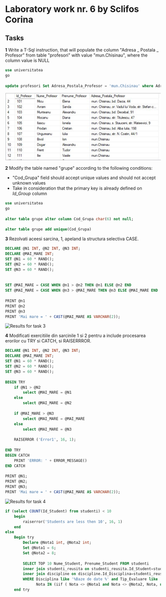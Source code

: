 # Laboratory work nr. 6 by Sclifos Corina

## Tasks
**1** Write a T-Sql instruction, that will populate the column "Adresa _ Postala _ Profesor" from table "profesori" with value "mun.Chisinau", where the column value is NULL 

```sql
use universitatea
go

update profesori Set Adresa_Postala_Profesor = 'mun.Chisinau' where Adresa_Postala_Profesor is NULL
```
![Results for task 1](images/lab6_1.JPG)

**2**
Modify the table named "grupe" according to the following conditions:
* "Cod_Grupa" field should accept unique values and should not accept unknown values
* Take in consideration that the primary key is already defined on *Id_Group* column
```sql
use universitatea
go

alter table grupe alter column Cod_Grupa char(6) not null;

alter table grupe add unique(Cod_Grupa)
```

**3**
Rezolvati aceesi sarcina, 1, apeland la structura selectiva CASE.
```sql
DECLARE @N1 INT, @N2 INT, @N3 INT;
DECLARE @MAI_MARE INT;
SET @N1 = 60 * RAND();
SET @N2 = 60 * RAND();
SET @N3 = 60 * RAND();


SET @MAI_MARE = CASE WHEN @n1 > @n2 THEN @n1 ELSE @n2 END
SET @MAI_MARE = CASE WHEN @n3 > @MAI_MARE THEN @n3 ELSE @MAI_MARE END

PRINT @n1
PRINT @n2
PRINT @n3
PRINT 'Mai mare = ' + CAST(@MAI_MARE AS VARCHAR(2));
```
![Results for task 3](images/lab5_3.JPG)

**4**
Modificati exercitiile din sarcinile 1 si 2 pentru a include procesarea erorilor cu TRY si CATCH, si
RAISERRROR.
```sql
DECLARE @N1 INT, @N2 INT, @N3 INT;
DECLARE @MAI_MARE INT;
SET @N1 = 60 * RAND();
SET @N2 = 60 * RAND();
SET @N3 = 60 * RAND();

BEGIN TRY
	if @N1 > @N2
		select @MAI_MARE = @N1
	else
		select @MAI_MARE = @N2

	if @MAI_MARE > @N3
		select @MAI_MARE = @MAI_MARE
	else
		select @MAI_MARE = @N3

	RAISERROR ('Error1', 16, 1);

END TRY
BEGIN CATCH
    PRINT 'ERROR: ' + ERROR_MESSAGE()
END CATCH

PRINT @N1;
PRINT @N2;
PRINT @N3;
PRINT 'Mai mare = ' + CAST(@MAI_MARE AS VARCHAR(2));

```
![Results for task 4](images/lab5_4.1.JPG)


```sql
if (select COUNT(Id_Student) from studenti) < 10
	begin
		raiserror('Students are less then 10', 16, 1)
	end
else
	Begin try
		Declare @Nota1 int, @Nota2 int;
		Set @Nota1 = 6;
		Set @Nota2 = 8;

		SELECT TOP 10 Nume_Student, Prenume_Student FROM studenti
		inner join studenti_reusita on studenti_reusita.Id_Student=studenti.Id_Student
		inner join discipline on discipline.Id_Disciplina=studenti_reusita.Id_Disciplina
		WHERE Disciplina like '%Baze de date %' and Tip_Evaluare like '%Testul 1%' and 
		      Nota IN (iif ( Nota <> @Nota1 and Nota <> @Nota2, Nota, null ) )
	end try 


```


